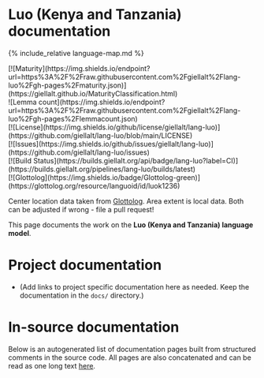 # Luo (Kenya and Tanzania) documentation

<div class="twocolumn map" markdown="1">

{% include_relative language-map.md %}

<div class="badges" markdown="1">
[![Maturity](https://img.shields.io/endpoint?url=https%3A%2F%2Fraw.githubusercontent.com%2Fgiellalt%2Flang-luo%2Fgh-pages%2Fmaturity.json)](https://giellalt.github.io/MaturityClassification.html) <br/>
![Lemma count](https://img.shields.io/endpoint?url=https%3A%2F%2Fraw.githubusercontent.com%2Fgiellalt%2Flang-luo%2Fgh-pages%2Flemmacount.json) <br/>
[![License](https://img.shields.io/github/license/giellalt/lang-luo)](https://github.com/giellalt/lang-luo/blob/main/LICENSE) <br/>
[![Issues](https://img.shields.io/github/issues/giellalt/lang-luo)](https://github.com/giellalt/lang-luo/issues) <br/>
[![Build Status](https://builds.giellalt.org/api/badge/lang-luo?label=CI)](https://builds.giellalt.org/pipelines/lang-luo/builds/latest) <br/>
[![Glottolog](https://img.shields.io/badge/Glottolog-green)](https://glottolog.org/resource/languoid/id/luok1236)
</div>

Center location data taken from [Glottolog](https://glottolog.org/). Area extent is local data. Both can be adjusted if wrong - file a pull request!

</div>

This page documents the work on the **Luo (Kenya and Tanzania) language model**. 

# Project documentation

* (Add links to project specific documentation here as needed. Keep the documentation in the `docs/` directory.)

# In-source documentation

Below is an autogenerated list of documentation pages built from structured comments in the source code. All pages are also concatenated and can be read as one long text [here](luo.md).
